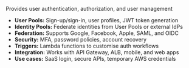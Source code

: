 Provides user authentication, authorization, and user management
- **User Pools:** Sign-up/sign-in, user profiles, JWT token generation
- **Identity Pools:** Federate identities from User Pools or external IdPs
- **Federation:** Supports Google, Facebook, Apple, SAML, and OIDC
- **Security:** MFA, password policies, account recovery
- **Triggers:** Lambda functions to customise auth workflows
- **Integration:** Works with API Gateway, ALB, mobile, and web apps
- **Use cases:** SaaS login, secure APIs, temporary AWS credentials